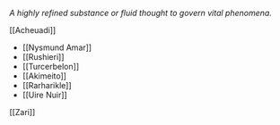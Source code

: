 *A highly refined substance or fluid thought to govern vital phenomena.*

[[Acheuadi]]

* [[Nysmund Amar]]
* [[Rushieri]]
* [[Turcerbelon]]
* [[Akimeito]]
* [[Rarharikle]]
* [[Uire Nuir]]

[[Zari]]